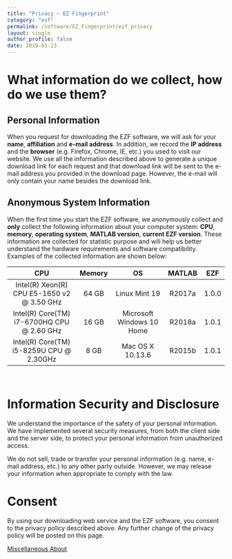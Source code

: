 ```yaml
---
title: "Privacy ~ EZ Fingerprint"
category: "ezf"
permalink: /software/EZ_Fingerprint/ezf_privacy
layout: single
author_profile: false
date: 2019-01-23
---
```


# What information do we collect, how do we use them?

## Personal Information

When you request for downloading the EZF software, we will ask for your **name**, **affiliation** and **e-mail address**. In addition, we record the **IP address** and the **browser** (e.g. Firefox, Chrome, IE, etc.) you used to visit our website. We use all the information described above to generate a unique download link for each request and that download link will be sent to the e-mail address you provided in the download page. However, the e-mail will only contain your name besides the download link.

## Anonymous System Information

When the first time you start the EZF software, we anonymously collect and **only** collect the following information about your computer system: **CPU**, **memory**, **operating system**, **MATLAB version**, **current EZF version**. These information are collected for statistic purpose and will help us better understand the hardware requirements and software compatibility. Examples of the collected information are shown below:

CPU | Memory | OS | MATLAB | EZF
:---:|:---:|:---:|:---:|:---:
Intel(R) Xeon(R) CPU E5-1650 v2 @ 3.50 GHz | 64 GB | Linux Mint 19 | R2017a | 1.0.0
Intel(R) Core(TM) i7-6700HQ CPU @ 2.60 GHz | 16 GB | Microsoft Windows 10 Home | R2018a | 1.0.1
Intel(R) Core(TM) i5-8259U CPU @ 2.30GHz | 8 GB | Mac OS X 10.13.6 | R2015b | 1.0.1

<br/>

# Information Security and Disclosure

We understand the importance of the safety of your personal information. We have implemented several security measures, from both the client side and the server side, to protect your personal information from unauthorized access.

We do not sell, trade or transfer your personal information (e.g. name, e-mail address, etc.) to any other party outside. However, we may release your information when appropriate to comply with the law.

# Consent

By using our downloading web service and the EZF software, you consent to the privacy policy described above. Any further change of the privacy policy will be posted on this page.


<div class="pagination">
	<a class="left" href="/software/EZ_Fingerprint/tutorial/ezf_misc"><i class="fa fa-arrow-circle-left"></i> Miscellaneous </a>
	<a class="right" href="/software/EZ_Fingerprint/ezf_about"> About <i class="fa fa-arrow-circle-right"></i></a>
</div>